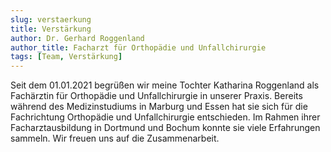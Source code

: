 ```yaml
---
slug: verstaerkung
title: Verstärkung
author: Dr. Gerhard Roggenland
author_title: Facharzt für Orthopädie und Unfallchirurgie
tags: [Team, Verstärkung]
---
```


Seit dem 01.01.2021 begrüßen wir meine Tochter Katharina Roggenland als Fachärztin für Orthopädie und Unfallchirurgie in unserer Praxis. Bereits während des Medizinstudiums in Marburg und Essen hat sie sich für die Fachrichtung Orthopädie und Unfallchirurgie entschieden. Im Rahmen ihrer Facharztausbildung in Dortmund und Bochum konnte sie viele Erfahrungen sammeln. Wir freuen uns auf die Zusammenarbeit.
